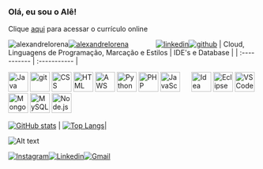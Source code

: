 ### Olá, eu sou o Alê!


Clique [aqui](https://alexandrelorena.github.io/index.html#home) para acessar o currículo online


![alexandrelorena](https://img.shields.io/badge/alexandre-lorena-blue)[![alexandrelorena](https://wakatime.com/badge/user/53fb849d-9501-4f2c-90d1-a4aeaa90ef65.svg)](https://wakatime.com/@53fb849d-9501-4f2c-90d1-a4aeaa90ef65)&nbsp;&nbsp;&nbsp;&nbsp;&nbsp;&nbsp;&nbsp;&nbsp;&nbsp;&nbsp;&nbsp;&nbsp;&nbsp;&nbsp;[![linkedin](https://img.shields.io/twitter/follow/wakatime?label=followers&logo=linkedin&color=%23007ec6&style=plastic)](https://www.linkedin.com/in/alexandreluizlorena/)[![github](https://img.shields.io/github/followers/alexandrelorena?logo=github&style=plastic)](https://github.com/alexandrelorena?tab=followers)
| Cloud, Linguagens de Programação, Marcação e Estilos | IDE's e Database |
| :----------- | :----------- |
<!--[![Idea](https://skillicons.dev/icons?i=idea,width=20)](URL_DO_REPOSITORIO_DO_IDEA)[![Eclipse](https://skillicons.dev/icons?i=eclipse,width=40)](URL_DO_REPOSITORIO_DO_ECLIPSE)[![VSCode](https://skillicons.dev/icons?i=vscode,width=40)](URL_DO_REPOSITORIO_DO_VSCODE)[![MongoDB](https://skillicons.dev/icons?i=mongodb,width=40)](URL_DO_REPOSITORIO_DO_MONGODB)[![MySQL](https://skillicons.dev/icons?i=mysql,width=40)](URL_DO_REPOSITORIO_DO_MYSQL)[![Node.js](https://skillicons.dev/icons?i=nodejs,width=40)](URL_DO_REPOSITORIO_DO_NODEJS)-->



<a href="https://github.com/alexandrelorena/JavaEssencial"><img src="https://skillicons.dev/icons?i=java" alt="Java" width="40"></a>&nbsp;<a href="https://github.com/alexandrelorena?tab=repositories"><img src="https://skillicons.dev/icons?i=git" alt="git" width="40"></a>&nbsp;<a href="https://github.com/alexandrelorena/alexandrelorena.github.io"><img src="https://skillicons.dev/icons?i=css" alt="CSS" width="40"></a>&nbsp;<a href="https://github.com/alexandrelorena/alexandrelorena.github.io"><img src="https://skillicons.dev/icons?i=html" alt="HTML" width="40"></a>&nbsp;<a href="https://github.com/alexandrelorena?tab=repositories"><img src="https://skillicons.dev/icons?i=aws" alt="AWS" width="40"></a>&nbsp;<a href="https://github.com/alexandrelorena/Python"><img src="https://skillicons.dev/icons?i=python" alt="Python" width="40"></a>&nbsp;<a href="https://github.com/alexandrelorena?tab=repositories"><img src="https://skillicons.dev/icons?i=php" alt="PHP" width="40"></a>&nbsp;<a href="https://github.com/alexandrelorena?tab=repositories"><img src="https://skillicons.dev/icons?i=javascript" alt="JavaScript" width="40"></a>&nbsp; &nbsp; &nbsp; 
<a href="URL_DO_REPOSITORIO_DO_IDEA"><img src="https://skillicons.dev/icons?i=idea" alt="Idea" width="40"></a>&nbsp;<a href="URL_DO_REPOSITORIO_DO_ECLIPSE"><img src="https://skillicons.dev/icons?i=eclipse" alt="Eclipse" width="40"></a>&nbsp;<a href="URL_DO_REPOSITORIO_DO_VSCODE"><img src="https://skillicons.dev/icons?i=vscode" alt="VSCode" width="40"></a>&nbsp;<a href="URL_DO_REPOSITORIO_DO_MONGODB"><img src="https://skillicons.dev/icons?i=mongodb" alt="MongoDB" width="40"></a>&nbsp;<a href="URL_DO_REPOSITORIO_DO_MYSQL"><img src="https://skillicons.dev/icons?i=mysql" alt="MySQL" width="40"></a>&nbsp;<a href="URL_DO_REPOSITORIO_DO_NODEJS"><img src="https://skillicons.dev/icons?i=nodejs" alt="Node.js" width="40">
</a>

   <!-- [![My Skills](https://skillicons.dev/icons?i=idea,eclipse,vscode,mongodb,mysql,nodejs)](https://github.com/alexandrelorena?tab=repositories)-->
   

 
[![GitHub stats](https://github-readme-stats.vercel.app/api?username=alexandrelorena&show_icons=true&theme=github_dark_dimmed)](https://github.com/alexandrelorena) | [![Top Langs](https://github-readme-stats.vercel.app/api/top-langs/?username=alexandrelorena&layout=compact)](https://github.com/alexandrelorena)|


![Alt text](https://spotify-recently-played-readme.vercel.app/api?user=22auh44sgodxcezzorqr3pmsy&width=820&count=3&unique=true)

[![Instagram](https://img.shields.io/badge/Instagram-E4405F?style=for-the-badge&logo=instagram&logoColor=white)](https://www.instagram.com/alexandre_lorena/)[![Linkedin](https://img.shields.io/badge/LinkedIn-0077B5?style=for-the-badge&logo=linkedin&logoColor=white)](https://www.linkedin.com/in/alexandreluizlorena/)[![Gmail](https://img.shields.io/badge/Gmail-D14836?style=for-the-badge&logo=gmail&logoColor=white)](mailto:alexandre.lorena@gmail.com)


